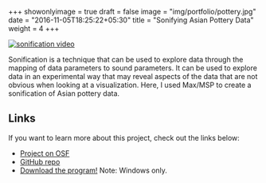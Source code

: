 +++
showonlyimage = true
draft = false
image = "img/portfolio/pottery.jpg"
date = "2016-11-05T18:25:22+05:30"
title = "Sonifying Asian Pottery Data"
weight = 4
+++

[![sonification video](http://img.youtube.com/vi/v-w4-Hlt9ag/0.jpg)](http://www.youtube.com/watch?v=v-w4-Hlt9ag)

Sonification is a technique that can be used to explore data through the mapping of data parameters to sound parameters. It can be used to explore data in an experimental way that may reveal aspects of the data that are not obvious when looking at a visualization. Here, I used Max/MSP to create a sonification of Asian pottery data.

## Links

If you want to learn more about this project, check out the links below:

* [Project on OSF](https://osf.io/d2epf/)
* [GitHub repo](https://github.com/trwiley/asian-pottery-sonified)
* [Download the program!](https://github.com/trwiley/asian-pottery-sonified/releases/download/v1.0/asian-pottery-sonified.zip) Note: Windows only. 